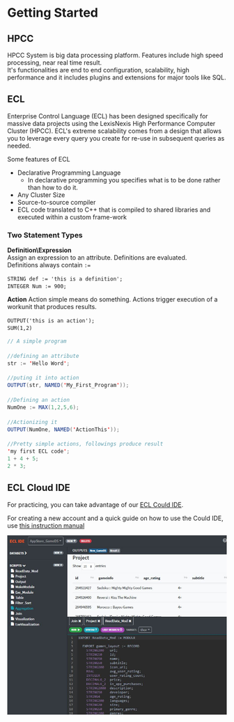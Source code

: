 # Getting Started

## HPCC

HPCC System is big data processing platform. Features include high speed processing, near real time result.\
It's functionalities are end to end configuration, scalability, high performance and it includes plugins and extensions for major tools like SQL.

## ECL

Enterprise Control Language (ECL) has been designed specifically for massive data projects using the LexisNexis High Performance Computer Cluster (HPCC). ECL's extreme scalability comes from a design that allows you to leverage
every query you create for re-use in subsequent queries as needed.

Some features of ECL

- Declarative Programming Language
  - In declarative programming you specifies what is to be done rather than how to do it.
- Any Cluster Size
- Source-to-source compiler
- ECL code translated to C++ that is compiled to shared libraries and executed within a custom frame-work

### Two Statement Types

**Definition\Expression**\
Assign an expression to an attribute. Definitions are evaluated.\
Definitions always contain `:=`

`STRING def := 'this is a definition';`\
`INTEGER Num := 900;`

**Action**
Action simple means do something. Actions trigger execution of a workunit that produces
results.

`OUTPUT('this is an action');`\
`SUM(1,2)`

```java
// A simple program

//defining an attribute
str := 'Hello Word';

//puting it into action
OUTPUT(str, NAMED('My_First_Program'));

//Defining an action
NumOne := MAX(1,2,5,6);

//Actionizing it
OUTPUT(NumOne, NAMED('ActionThis'));

//Pretty simple actions, followings produce result
'my first ECL code';
1 + 4 + 5;
2 * 3;

```

## ECL Cloud IDE

For practicing, you can take advantage of our [ECL Could IDE](https://ide.hpccsystems.com/auth/login).

For creating a new account and a quick guide on how to use the Could IDE, use
[this instruction manual](/references/cloudide_setup.md)

<!-- ![ Cloud IDE screenshot](./Images/cloudIDE.jpg) -->
<img width="600" alt="portfolio_view" src="Images/cloudIDE.jpg">
